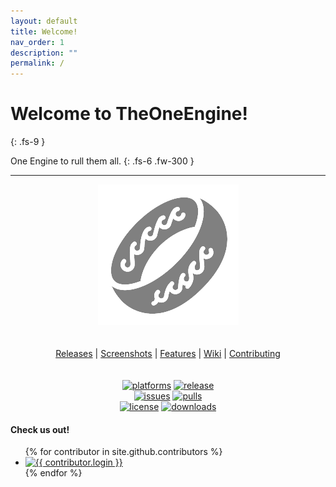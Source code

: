 ```yaml
---
layout: default
title: Welcome!
nav_order: 1
description: ""
permalink: /
---
```


# Welcome to TheOneEngine!
{: .fs-9 }

One Engine to rull them all.
{: .fs-6 .fw-300 }

---


<p align="center">
  <img src="https://github.com/CITM-UPC/TheOneEngine/blob/main/.github/images/TheOneLogo.png" />
  <br/>
  <br/>
  <br/>
  <a href="https://github.com/CITM-UPC/TheOneEngine/releases">Releases</a> |
  <a href="#screenshots">Screenshots</a> |
  <a href="#features">Features</a> |
  <a href="https://github.com/CITM-UPC/TheOneEngine/wiki">Wiki</a> |
  <a href="https://github.com/CITM-UPC/TheOneEngine/blob/main/CONTRIBUTING.md">Contributing</a>
  <br/>
  <br/>
  <br/>
  <a href="https://github.com/CITM-UPC/TheOneEngine/releases"><img alt="platforms" src="https://img.shields.io/badge/platforms-Windows-blue?style=flat-square"/></a>
  <a href="https://github.com/CITM-UPC/TheOneEngine/releases"><img alt="release" src="https://img.shields.io/github/v/release/CITM-UPC/TheOneEngine?style=flat-square"/></a>
  <br/>
  <a href="https://github.com/CITM-UPC/TheOneEngine/issues"><img alt="issues" src="https://img.shields.io/github/issues-raw/CITM-UPC/TheOneEnginesvg?color=yellow&style=flat-square"/></a>
  <a href="https://github.com/CITM-UPC/TheOneEngine/pulls"><img alt="pulls" src="https://img.shields.io/github/issues-pr-raw/CITM-UPC/TheOneEngine?color=yellow&style=flat-square"/></a>
  <br/>
  <a href="https://github.com/CITM-UPC/TheOneEngine/blob/main/LICENSE.md"><img alt="license" src="https://img.shields.io/github/license/CITM-UPC/TheOneEngine?color=green&style=flat-square"/></a>
  <a href="https://github.com/CITM-UPC/TheOneEngine/releases"><img alt="downloads" src="https://img.shields.io/github/downloads/CITM-UPC/TheOneEngine/total?color=green&style=flat-square"></a>
</p>

#### Check us out!

<ul class="list-style-none">
{% for contributor in site.github.contributors %}
  <li class="d-inline-block mr-1">
     <a href="{{ contributor.html_url }}"><img src="{{ contributor.avatar_url }}" width="48" height="48" alt="{{ contributor.login }}"></a>
  </li>
{% endfor %}
</ul>
